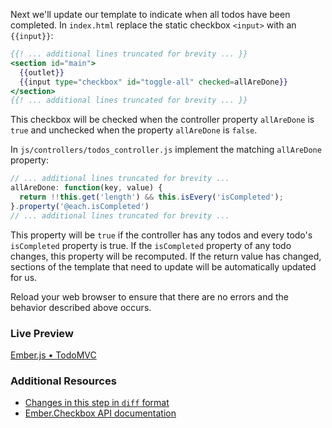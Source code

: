 Next we'll update our template to indicate when all todos have been completed. In `index.html` replace the static checkbox `<input>` with an `{{input}}`:

```handlebars
{{! ... additional lines truncated for brevity ... }}
<section id="main">
  {{outlet}}
  {{input type="checkbox" id="toggle-all" checked=allAreDone}}
</section>
{{! ... additional lines truncated for brevity ... }}
```

This checkbox will be checked when the controller property `allAreDone` is `true` and unchecked when the property `allAreDone` is `false`.

In `js/controllers/todos_controller.js` implement the matching `allAreDone` property:

```javascript
// ... additional lines truncated for brevity ...
allAreDone: function(key, value) {
  return !!this.get('length') && this.isEvery('isCompleted');
}.property('@each.isCompleted')
// ... additional lines truncated for brevity ...
```

This property will be `true` if the controller has any todos and every todo's `isCompleted` property is true. If the `isCompleted` property of any todo changes, this property will be recomputed. If the return value has changed, sections of the template that need to update will be automatically updated for us.

Reload your web browser to ensure that there are no errors and the behavior described above occurs.

### Live Preview
<a class="jsbin-embed" href="http://jsbin.com/IcItARE/1/embed?live">Ember.js • TodoMVC</a><script src="https://static.jsbin.com/js/embed.js"></script>

### Additional Resources

  * [Changes in this step in `diff` format](https://github.com/emberjs/quickstart-code-sample/commit/9bf8a430bc4afb06f31be55f63f1d9806e6ab01c)
  * [Ember.Checkbox API documentation](https://api.emberjs.com/classes/Ember.Checkbox.html)
